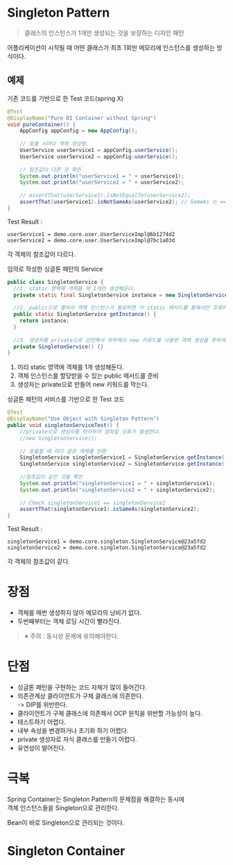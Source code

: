 # Singleton Pattern
> 클래스의 인스턴스가 1개만 생성되는 것을 보장하는 디자인 패턴

어플리케이션이 시작될 때 어떤 클래스가 최초 1회만 메모리에 인스턴스를 생성하는 방식이다.  

## 예제
기존 코드를 기반으로 한 Test 코드(spring X)
```java
@Test
@DisplayName("Pure DI Container without Spring")
void pureContainer() {
    AppConfig appConfig = new AppConfig();
    
    // 호출 시마다 객체 생성됨.
    UserService userService1 = appConfig.userService();
    UserService userService2 = appConfig.userService();
    
    // 참조값이 다른 것 확인
    System.out.println("userService1 = " + userService1);
    System.out.println("userService2 = " + userService2);
    
    // assertThat(userService1).isNotEqualTo(userService2);
    assertThat(userService1).isNotSameAs(userService2); // SameAs 는 == 연산을 사용한다.
}
```
Test Result :
```
userService1 = demo.core.user.UserServiceImpl@6b1274d2
userService2 = demo.core.user.UserServiceImpl@7bc1a03d
```
각 객체의 참조값이 다르다.  

임의로 작성한 싱글톤 패턴의 Service
```java
public class SingletonService {
  //1. static 영역에 객체를 딱 1개만 생성해둔다.
  private static final SingletonService instance = new SingletonService();
  
  //2. public으로 열어서 객체 인스턴스가 필요하면 이 static 메서드를 통해서만 조회하도록 허용한다.
  public static SingletonService getInstance() {
    return instance;
  }
  
  //3. 생성자를 private으로 선언해서 외부에서 new 키워드를 사용한 객체 생성을 못하게 막는다.
  private SingletonService() {}
}
```
1. 미리 static 영역에 객체를 1개 생성해둔다.
2. 객체 인스턴스를 할당받을 수 있는 public 메서드를 준비
3. 생성자는 private으로 만들어 new 키워드를 막는다.

싱글톤 패턴의 서비스를 기반으로 한 Test 코드
```java
@Test
@DisplayName("Use Object with Singleton Pattern")
public void singletonServiceTest() {
    //private으로 생성자를 막아두어 컴파일 오류가 발생한다.
    //new SingletonService();
    
    // 호출할 때 마다 같은 객체를 반환
    SingletonService singletonService1 = SingletonService.getInstance();
    SingletonService singletonService2 = SingletonService.getInstance();
    
    //참조값이 같은 것을 확인
    System.out.println("singletonService1 = " + singletonService1);
    System.out.println("singletonService2 = " + singletonService2);
    
    // Check singletonService1 == singletonService2
    assertThat(singletonService1).isSameAs(singletonService2);
}
```
Test Result :
```
singletonService1 = demo.core.singleton.SingletonService@23a5fd2
singletonService2 = demo.core.singleton.SingletonService@23a5fd2
```
각 객체의 참조값이 같다.

# 장점
- 객체를 매번 생성하지 않아 메모리의 낭비가 없다.  
- 두번째부터는 객체 로딩 시간이 빨라진다.

> ※ 주의 : 동시성 문제에 유의해야한다.

# 단점
- 싱글톤 패턴을 구현하는 코드 자체가 많이 들어간다.
- 의존관계상 클라이언트가 구체 클래스에 의존한다.  
-> DIP를 위반한다.
- 클라이언트가 구체 클래스에 의존해서 OCP 원칙을 위반할 가능성이 높다.
- 테스트하기 어렵다.
- 내부 속성을 변경하거나 초기화 하기 어렵다.
- private 생성자로 자식 클래스를 만들기 어렵다.
- 유연성이 떨어진다.

# 극복
Spring Container는 Singleton Pattern의 문제점을 해결하는 동시에  
객체 인스턴스들을 Singleton으로 관리한다.

Bean이 바로 Singleton으로 관리되는 것이다.  


# Singleton Container
